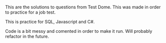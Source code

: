This are the solutions to questions from Test Dome. This was made in order to practice for a job test. 

This is practice for SQL, Javascript and C#.

Code is a bit messy and comented in order to make it run. Will probably refactor in the future.
